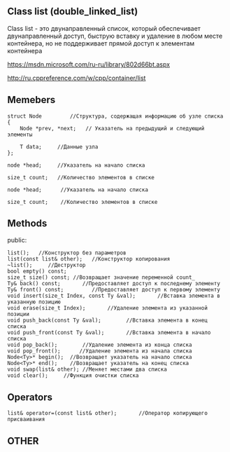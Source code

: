 ## Class list (double_linked_list)

Class list - это двунаправленный список, который обеспечивает двунаправленный доступ, быструю вставку и удаление в любом месте контейнера, но не поддерживает прямой доступ к элементам контейнера

https://msdn.microsoft.com/ru-ru/library/802d66bt.aspx

http://ru.cppreference.com/w/cpp/container/list


## Memebers

	struct Node 		//Структура, содержащая информацию об узле списка 
	{
		Node *prev, *next;	 // Указатель на предыдущий и следующий элементы 
	
		T data; 	//Данные узла 
	};

	node *head; 	//Указатель на начало списка

	size_t count; 	//Количество элементов в списке

	node *head;  	 //Указатель на начало списка

	size_t count;  	 //Количество элементов в списке


## Methods
public:

	list();   //Конструктор без параметров
	list(const list& other);   //Конструктор копирования
	~list();     //Деструктор
	bool empty() const;
	size_t size() const; //Возвращает значение переменной count_
	Ty& back() const;       //Предоставляет доступ к последнему элементу 
	Ty& front() const;         //Предоставляет доступ к первому элементу 
	void insert(size_t Index, const Ty &val);       //Вставка элемента в указанную позицию 
	void erase(size_t Index);		//Удаление элемента из указанной позиции
	void push_back(const Ty &val);        //Вставка элемента в конец списка
	void push_front(const Ty &val);       //Вставка элемента в начало списка
	void pop_back();        //Удаление элемента из конца списка
	void pop_front();      //Удаление элемента из начала списка
	Node<Ty>* begin();	//Возвращает указатель на начало списка
	Node<Ty>* end();	//Возвращает указатель на конец списка
	void swap(list& other); //Меняет местами два списка
	void clear();     //Функция очистки списка
## Operators
	list& operator=(const list& other);       //Оператор копирующего присваивания
## OTHER
